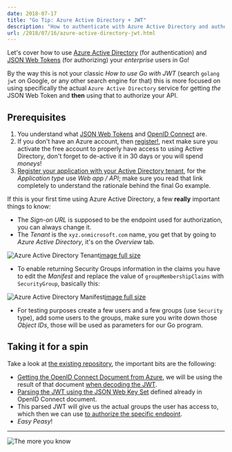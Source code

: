 ```yaml
---
date: 2018-07-17
title: "Go Tip: Azure Active Directory + JWT"
description: "How to authenticate with Azure Active Directory and authorize with JWT"
url: /2018/07/16/azure-active-directory-jwt.html
---
```


Let's cover how to use [Azure Active Directory](https://azure.microsoft.com/en-us/services/active-directory/) (for authentication) and [JSON Web Tokens](https://jwt.io/introduction/) (for authorizing) your _enterprise_ users in Go!

By the way this is not your classic _How to use Go with JWT_ (search `golang jwt` on Google, or any other search engine for that) this is more focused on using specifically the actual `Azure Active Directory` service for getting _the_ JSON Web Token and **then** using that to authorize your API.

## Prerequisites

1. You understand what [JSON Web Tokens](https://en.wikipedia.org/wiki/JSON_Web_Token) and [OpenID Connect](https://en.wikipedia.org/wiki/OpenID_Connect) are.
1. If you don't have an Azure account, then [register!](https://portal.azure.com/), next make sure you activate the free account to properly have access to using Active Directory, don't forget to de-active it in 30 days or you will spend _moneys_!
1. [Register your application with your Active Directory tenant](https://docs.microsoft.com/en-us/azure/active-directory/develop/active-directory-protocols-openid-connect-code#register-your-application-with-your-ad-tenant), for the _Application type_ use _Web app / API_; make sure you read that link completely to understand the rationale behind the final Go example.

If this is your first time using Azure Active Directory, a few **really** important things to know:

* The _Sign-on URL_ is supposed to be the endpoint used for authorization, you can always change it.
* The _Tenant_ is the `xyz.onmicrosoft.com` name, you get that by going to _Azure Active Directory_, it's on the _Overview_  tab.

![Azure Active Directory Tenant](https://farm2.staticflickr.com/850/42594878945_16defbd0e9.jpg "Azure Active Directory Tenant")<a href="https://flic.kr/p/27TXTwz" target="_blank">image full size</a>

* To enable returning Security Groups information in the claims you have to edit the _Manifest_ and replace the value of `groupMembershipClaims` with `SecurityGroup`, basically this:

![Azure Active Directory Manifest](https://farm2.staticflickr.com/1810/41652034390_112470e4d8.jpg "Azure Azure Directory Manifest")<a href="https://flic.kr/p/26sDyFY" target="_blank">image full size</a>

* For testing purposes create a few users and a few groups (use `Security` type), add some users to the groups, make sure you write down those _Object IDs_, those will be used as parameters for our Go program.

## Taking it for a spin

Take a look at [the existing repository](https://gitlab.com/MarioCarrion/blog-examples/tree/master/2018/07/16), the important bits are the following:

* [Getting the OpenID Connect Document from Azure](https://gitlab.com/MarioCarrion/blog-examples/blob/master/2018/07/16/main.go#L254-263), we will be using the result of that document [when decoding the JWT](https://gitlab.com/MarioCarrion/blog-examples/blob/master/2018/07/16/main.go#L275-278).
* [Parsing the JWT using the JSON Web Key Set](https://gitlab.com/MarioCarrion/blog-examples/blob/master/2018/07/16/main.go#L318-347) defined already in OpenID Connect document.
* This parsed JWT will give us the actual groups the user has access to, which then we can use [to authorize the specific endpoint](https://gitlab.com/MarioCarrion/blog-examples/blob/master/2018/07/16/main.go#L217-237).
* _Easy Peasy_!

---

![The more you know](https://media.giphy.com/media/83QtfwKWdmSEo/giphy.gif "The more you know")
